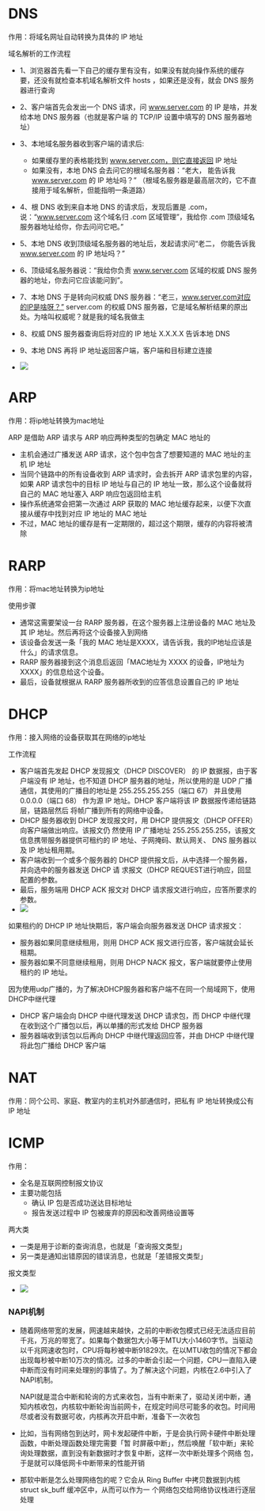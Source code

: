 # DNS

作用：将域名⽹址⾃动转换为具体的 IP 地址



域名解析的工作流程

- 1、浏览器⾸先看⼀下⾃⼰的缓存⾥有没有，如果没有就向操作系统的缓存要，还没有就检查本机域名解析⽂件 hosts ，如果还是没有，就会 DNS 服务器进⾏查询
- 2、客户端⾸先会发出⼀个 DNS 请求，问 www.server.com 的 IP 是啥，并发给本地 DNS 服务器（也就是客户端 的 TCP/IP 设置中填写的 DNS 服务器地址）
- 3、本地域名服务器收到客户端的请求后:
  - 如果缓存⾥的表格能找到 www.server.com，则它直接返回 IP 地址
  - 如果没有，本地 DNS 会去问它的根域名服务器：“⽼⼤， 能告诉我 www.server.com 的 IP 地址吗？” （根域名服务器是最⾼层次的，它不直接⽤于域名解析，但能指明⼀条道路）
- 4、根 DNS 收到来⾃本地 DNS 的请求后，发现后置是 .com，说：“www.server.com 这个域名归 .com 区域管理”，我给你 .com 顶级域名服务器地址给你，你去问问它吧。”
- 5、本地 DNS 收到顶级域名服务器的地址后，发起请求问“⽼⼆， 你能告诉我 www.server.com 的 IP 地址吗？”
- 6、顶级域名服务器说：“我给你负责 www.server.com 区域的权威 DNS 服务器的地址，你去问它应该能问到”。
- 7、本地 DNS 于是转向问权威 DNS 服务器：“⽼三，www.server.com对应的IP是啥呀？” server.com 的权威 DNS 服务器，它是域名解析结果的原出处。为啥叫权威呢？就是我的域名我做主
- 8、权威 DNS 服务器查询后将对应的 IP 地址 X.X.X.X 告诉本地 DNS
- 9、本地 DNS 再将 IP 地址返回客户端，客户端和⽬标建⽴连接

- ![](域名解析的工作流程.png)







# ARP

作用：将ip地址转换为mac地址



ARP 是借助 ARP 请求与 ARP 响应两种类型的包确定 MAC 地址的

- 主机会通过⼴播发送 ARP 请求，这个包中包含了想要知道的 MAC 地址的主机 IP 地址
- 当同个链路中的所有设备收到 ARP 请求时，会去拆开 ARP 请求包⾥的内容，如果 ARP 请求包中的⽬标 IP 地址与⾃⼰的 IP 地址⼀致，那么这个设备就将⾃⼰的 MAC 地址塞⼊ ARP 响应包返回给主机
- 操作系统通常会把第⼀次通过 ARP 获取的 MAC 地址缓存起来，以便下次直接从缓存中找到对应 IP 地址的 MAC 地址
- 不过，MAC 地址的缓存是有⼀定期限的，超过这个期限，缓存的内容将被清除







# RARP

作用：将mac地址转换为ip地址



使用步骤

- 通常这需要架设⼀台 RARP 服务器，在这个服务器上注册设备的 MAC 地址及其 IP 地址。然后再将这个设备接入到⽹络 
- 该设备会发送⼀条「我的 MAC 地址是XXXX，请告诉我，我的IP地址应该是什么」的请求信息。 
- RARP 服务器接到这个消息后返回「MAC地址为 XXXX 的设备，IP地址为 XXXX」的信息给这个设备。 
- 最后，设备就根据从 RARP 服务器所收到的应答信息设置⾃⼰的 IP 地址







# DHCP

作用：接入网络的设备获取其在网络的ip地址



工作流程

- 客户端⾸先发起 DHCP 发现报⽂（DHCP DISCOVER） 的 IP 数据报，由于客户端没有 IP 地址，也不知道 DHCP 服务器的地址，所以使⽤的是 UDP ⼴播通信，其使⽤的⼴播⽬的地址是 255.255.255.255（端⼝ 67） 并且使⽤ 0.0.0.0（端⼝ 68） 作为源 IP 地址。DHCP 客户端将该 IP 数据报传递给链路层，链路层然后 将帧⼴播到所有的⽹络中设备。 
- DHCP 服务器收到 DHCP 发现报⽂时，⽤ DHCP 提供报⽂（DHCP OFFER） 向客户端做出响应。该报⽂仍 然使⽤ IP ⼴播地址 255.255.255.255，该报⽂信息携带服务器提供可租约的 IP 地址、⼦⽹掩码、默认⽹关、 DNS 服务器以及 IP 地址租⽤期。 
- 客户端收到⼀个或多个服务器的 DHCP 提供报⽂后，从中选择⼀个服务器，并向选中的服务器发送 DHCP 请 求报⽂（DHCP REQUEST进⾏响应，回显配置的参数。 
- 最后，服务端⽤ DHCP ACK 报⽂对 DHCP 请求报⽂进⾏响应，应答所要求的参数。
- ![](DHCP工作流程.png)



如果租约的 DHCP IP 地址快期后，客户端会向服务器发送 DHCP 请求报⽂： 

- 服务器如果同意继续租⽤，则⽤ DHCP ACK 报⽂进⾏应答，客户端就会延⻓租期。 
- 服务器如果不同意继续租⽤，则⽤ DHCP NACK 报⽂，客户端就要停⽌使⽤租约的 IP 地址。



因为使用udp广播的，为了解决DHCP服务器和客户端不在同一个局域网下，使用DHCP中继代理

- DHCP 客户端会向 DHCP 中继代理发送 DHCP 请求包，⽽ DHCP 中继代理在收到这个⼴播包以后，再以单播的形式发给 DHCP 服务器
- 服务器端收到该包以后再向 DHCP 中继代理返回应答，并由 DHCP 中继代理将此包⼴播给 DHCP 客户端







# NAT

作用：同个公司、家庭、教室内的主机对外部通信时，把私有 IP 地址转换成公有 IP 地址







# ICMP

作用：

- 全名是互联网控制报文协议
- 主要功能包括
  - 确认 IP 包是否成功送达⽬标地址
  - 报告发送过程中 IP 包被废弃的原因和改善⽹络设置等



两大类

- ⼀类是⽤于诊断的查询消息，也就是「查询报⽂类型」 
- 另⼀类是通知出错原因的错误消息，也就是「差错报⽂类型」 



报文类型

- ![](ICMP报文类型.png)



### NAPI机制

- 随着网络带宽的发展，网速越来越快，之前的中断收包模式已经无法适应目前千兆，万兆的带宽了。如果每个数据包大小等于MTU大小1460字节。当驱动以千兆网速收包时，CPU将每秒被中断91829次。在以MTU收包的情况下都会出现每秒被中断10万次的情况。过多的中断会引起一个问题，CPU一直陷入硬中断而没有时间来处理别的事情了。为了解决这个问题，内核在2.6中引入了NAPI机制。

  NAPI就是混合中断和轮询的方式来收包，当有中断来了，驱动关闭中断，通知内核收包，内核软中断轮询当前网卡，在规定时间尽可能多的收包。时间用尽或者没有数据可收，内核再次开启中断，准备下一次收包

- ⽐如，当有⽹络包到达时，⽹卡发起硬件中断，于是会执⾏⽹卡硬件中断处理函数，中断处理函数处理完需要「暂 时屏蔽中断」，然后唤醒「软中断」来轮询处理数据，直到没有新数据时才恢复中断，这样⼀次中断处理多个⽹络 包，于是就可以降低⽹卡中断带来的性能开销

- 那软中断是怎么处理⽹络包的呢？它会从 Ring Buffer 中拷⻉数据到内核 struct sk_buff 缓冲区中，从⽽可以作为⼀ 个⽹络包交给⽹络协议栈进⾏逐层处理
